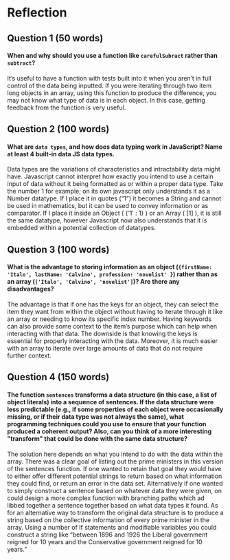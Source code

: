 # Reflection

## Question 1 (50 words)
#### When and why should you use a function like `carefulSubract` rather than `subtract`? 
It’s useful to have a function with tests built into it when you aren’t in full control of the data being inputted. If you were iterating through two item long objects in an array, using this function to produce the difference, you may not know what type of data is in each object. In this case, getting feedback from the function is very useful.

## Question 2 (100 words)
#### What are `data types`, and how does data typing work in JavaScript? Name at least 4 built-in data JS data types. 
Data types are the variations of characteristics and intractability data might have. Javascript cannot interpret how exactly you intend to use a certain input of data without it being formatted as or within a proper data type. Take the number 1 for example; on its own javascript only understands it as a Number datatype. If I place it in quotes (“1”) it becomes a String and cannot be used in mathematics, but it can be used to convey information or as comparator. If I place it inside an Object ( {‘1’ : 1} ) or an Array ( [1] ), it is still the same datatype, however Javascript now also understands that it is embedded within a potential collection of datatypes.

## Question 3 (100 words)
#### What is the advantage to storing information as an object (`{firstName: 'Italo', lastName: 'Calvino', profession: 'novelist' }`) rather than as an array (`['Italo', 'Calvino', 'novelist']`)? Are there any disadvantages?
The advantage is that if one has the keys for an object, they can select the item they want from within the object without having to iterate through it like an array or needing to know its specific index number. Having keywords can also provide some context to the item’s purpose which can help when interacting with that data. The downside is that knowing the keys is essential for properly interacting with the data. Moreover, it is much easier with an array to iterate over large amounts of data that do not require further context.

## Question 4 (150 words)
#### The function `sentences` transforms a data structure (in this case, a list of object literals) into a sequence of sentences. If the data structure were less predictable (e.g., if some properties of each object were occasionally missing, or if their data type was not always the same), what programming techniques could you use to ensure that your function produced a coherent output? Also, can you think of a more interesting "transform" that could be done with the same data structure?
The solution here depends on what you intend to do with the data within the array. There was a clear goal of listing out the prime ministers in this version of the sentences function. If one wanted to retain that goal they would have to either offer different potential strings to return based on what information they could find, or return an error in the data set. Alternatively if one wanted to simply construct a sentence based on whatever data they were given, on could design a more complex function with branching paths which ad libbed together a sentence together based on what data types it found. As for an alternative way to transform the original data structure is to produce a string based on the collective information of every prime minister in the array. Using a number of If statements and modifiable variables you could construct a string like “between 1896 and 1926 the Liberal government reigned for 10 years and the Conservative government reigned for 10 years.”